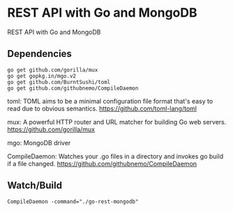 # REST API with Go and MongoDB
REST API with Go and MongoDB

## Dependencies
``go get github.com/gorilla/mux``  
``go get gopkg.in/mgo.v2``  
``go get github.com/BurntSushi/toml``  
``go get github.com/githubnemo/CompileDaemon``

toml: TOML aims to be a minimal configuration file format that's easy to read due to obvious semantics. https://github.com/toml-lang/toml

mux: A powerful HTTP router and URL matcher for building Go web servers. https://github.com/gorilla/mux

mgo: MongoDB driver

CompileDaemon: Watches your .go files in a directory and invokes go build if a file changed. https://github.com/githubnemo/CompileDaemon

## Watch/Build
``CompileDaemon -command="./go-rest-mongodb"``  

